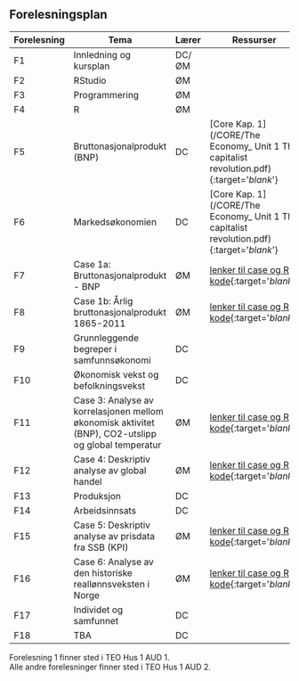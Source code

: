 ## Forelesningsplan

| Forelesning <img width=80/>   | Tema                                                              | Lærer  | Ressurser <img width=200/>  |
|----------------|----------------------------------------------------------------------|-----------|--------------------------------------|
|F1   | Innledning og kursplan                        | DC/ØM       |    |
|F2  | RStudio  | ØM |    |
|F3   | Programmering         | ØM        |  |
|F4    | R | ØM |  |
|F5   | Bruttonasjonalprodukt (BNP)    | DC       | [Core Kap. 1](/CORE/The Economy_ Unit 1 The capitalist revolution.pdf){:target='_blank_'}  |
|F6     | Markedsøkonomien  | DC | [Core Kap. 1](/CORE/The Economy_ Unit 1 The capitalist revolution.pdf){:target='_blank_'}   |
|F7 | Case 1a: Bruttonasjonalprodukt - BNP | ØM       | [lenker til case og R kode](https://oysteinm.github.io/uit-sok-1004-h21/){:target='_blank_'} |
|F8   | Case 1b: Årlig bruttonasjonalprodukt 1865-2011  | ØM  |  [lenker til case og R kode](https://oysteinm.github.io/uit-sok-1004-h21/){:target='_blank_'} |
|F9    | Grunnleggende begreper i samfunnsøkonomi           | DC |   |
|F10   | Økonomisk vekst og befolkningsvekst | DC |   |
|F11  | Case 3: Analyse av korrelasjonen mellom økonomisk aktivitet (BNP), CO2-utslipp og global temperatur  | ØM | [lenker til case og R kode](https://oysteinm.github.io/uit-sok-1004-h21/){:target='_blank_'}  |
|F12   | Case 4: Deskriptiv analyse av global handel           | ØM | [lenker til case og R kode](https://oysteinm.github.io/uit-sok-1004-h21/){:target='_blank_'} |
|F13 | Produksjon  | DC |   | 
|F14  | Arbeidsinnsats  | DC         |   |
|F15    | Case 5: Deskriptiv analyse av prisdata fra SSB (KPI)   | ØM | [lenker til case og R kode](https://oysteinm.github.io/uit-sok-1004-h21/){:target='_blank_'} | 
|F16   | Case 6: Analyse av den historiske reallønnsveksten i Norge                 | ØM       |  [lenker til case og R kode](https://oysteinm.github.io/uit-sok-1004-h21/){:target='_blank_'} |
|F17  | Individet og samfunnet        | DC         |    |
|F18  |   TBA                                      | DC         |   |

Forelesning 1 finner sted i TEO Hus 1 AUD 1.  
Alle andre forelesninger finner sted i TEO Hus 1 AUD 2.
